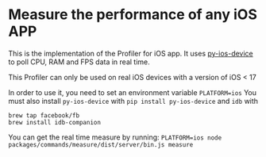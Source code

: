 # Measure the performance of any iOS APP

This is the implementation of the Profiler for iOS app.
It uses [py-ios-device](https://github.com/YueChen-C/py-ios-device) to poll CPU, RAM and FPS data in real time.

This Profiler can only be used on real iOS devices with a version of iOS < 17

In order to use it, you need to set an environment variable `PLATFORM=ios`
You must also install `py-ios-device` with `pip install py-ios-device`
and `idb` with

```
brew tap facebook/fb
brew install idb-companion
```

You can get the real time measure by running:
`PLATFORM=ios node packages/commands/measure/dist/server/bin.js measure`
